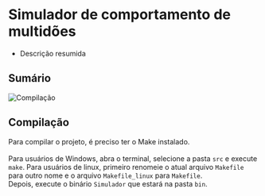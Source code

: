 # Simulador de comportamento de multidões
- Descrição resumida

## Sumário
![Compilação](#compilação)

## Compilação
Para compilar o projeto, é preciso ter o Make instalado. <br> <br>
Para usuários de Windows, abra o terminal, selecione a pasta `src` e execute `make`. Para usuários de linux, primeiro renomeie o atual arquivo `Makefile` para outro nome e o arquivo `Makefile_linux` para `Makefile`.<br>
Depois, execute o binário `Simulador` que estará na pasta `bin`.
